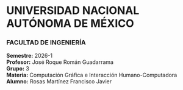 # UNIVERSIDAD NACIONAL AUTÓNOMA DE MÉXICO  
### FACULTAD DE INGENIERÍA  
**Semestre:** 2026-1  
**Profesor:** José Roque Román Guadarrama  
**Grupo:** 3  
**Materia:** Computación Gráfica e Interacción Humano-Computadora  
**Alumno:** Rosas Martínez Francisco Javier
